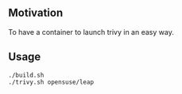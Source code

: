 ## Motivation

To have a container to launch trivy in an easy way.

## Usage

```
./build.sh
./trivy.sh opensuse/leap
```
